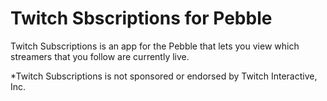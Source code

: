 Twitch Sbscriptions for Pebble
===================

Twitch Subscriptions is an app for the Pebble that lets you view which streamers that you follow are currently live.   

*Twitch Subscriptions is not sponsored or endorsed by Twitch Interactive, Inc.
